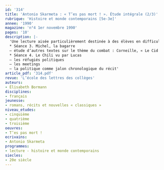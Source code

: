```yaml
---
id: '314'
title: 'Antonio Skarmeta : « T’es pas mort ! ». Étude intégrale (2/3)'
rubrique: 'Histoire et monde contemporains [5e-3e]'
annee: '1990'
magazine: 'n°4 1er novembre 1990'
pages: '10'
description: |-
  'Une lecture aisée particulièrement destinée à des élèves en difficulté. L’histoire d’un immigré chilien en France
  * Séance 3. Michel, la bagarre
  – étude d’autres textes sur le thème du combat : Corneille, « Le Cid », Dumas, « Les Trois Mousquetaires », Hermary-Vieille, « Le Rivage des adieux », Hugo, « Le Mariage de Roland » dans « La Légende des siècles », Vallès, « L’Enfant », Pagnol, « Le Temps des secrets »
  * Séance 4. Le Chili vu par Lucas
  – les réfugiés politiques
  – les meetings
  – la politique comme jalon chronologique du récit'
article_pdf: '314.pdf'
revue: 'L’école des lettres des collèges'
auteurs:
- Élisabeth Bormann
disciplines:
- français
jeunesse:
- romans, récits et nouvelles « classiques »
niveau_etudes:
- cinquième
- quatrième
- troisième
oeuvres:
- T’es pas mort !
ecrivains:
- Antonio Skarmeta
programmes:
- lecture - histoire et monde contemporains
siecles:
- 20e siècle
---
```


